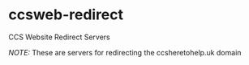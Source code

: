 # ccsweb-redirect
CCS Website Redirect Servers

_NOTE:_ These are servers for redirecting the ccsheretohelp.uk domain
